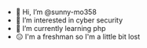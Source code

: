 - 👋 Hi, I’m @sunny-mo358
- 👀 I’m interested in cyber security 
- 🌱 I’m currently learning php
- 😑 I'm a freshman so I'm a little bit lost

<!---
sunny-mo358/sunny-mo358 is a ✨ special ✨ repository because its `README.md` (this file) appears on your GitHub profile.
You can click the Preview link to take a look at your changes.
--->
